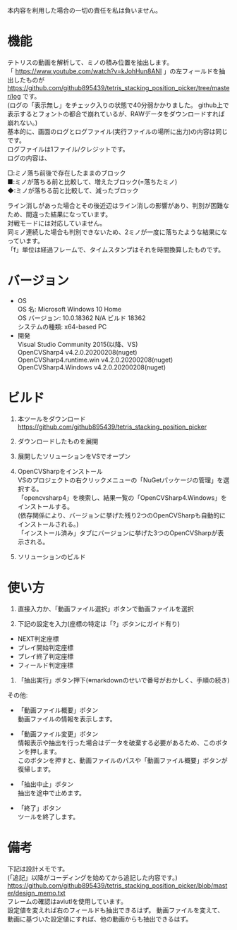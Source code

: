 本内容を利用した場合の一切の責任を私は負いません。

# 機能
テトリスの動画を解析して、ミノの積み位置を抽出します。    
「 https://www.youtube.com/watch?v=kJohHun8ANI 」の左フィールドを抽出したものが https://github.com/github895439/tetris_stacking_position_picker/tree/master/log です。    
(ログの「表示無し」をチェック入りの状態で40分弱かかりました。
github上で表示するとフォントの都合で崩れているが、RAWデータをダウンロードすれば崩れない。)    
基本的に、画面のログとログファイル(実行ファイルの場所に出力)の内容は同じです。    
ログファイルは1ファイル/クレジットです。    
ログの内容は、

□:ミノ落ち前後で存在したままのブロック    
■:ミノが落ちる前と比較して、増えたブロック(=落ちたミノ)    
◆:ミノが落ちる前と比較して、減ったブロック    

ライン消しがあった場合とその後近辺はライン消しの影響があり、判別が困難なため、間違った結果になっています。    
対戦モードには対応していません。    
同ミノ連続した場合も判別できないため、2ミノが一度に落ちたような結果になっています。    
「f」単位は経過フレームで、タイムスタンプはそれを時間換算したものです。

# バージョン
- OS    
OS 名:                  Microsoft Windows 10 Home    
OS バージョン:          10.0.18362 N/A ビルド 18362    
システムの種類:         x64-based PC
- 開発    
Visual Studio Community 2015(以降、VS)    
OpenCVSharp4 v4.2.0.20200208(nuget)    
OpenCVSharp4.runtime.win v4.2.0.20200208(nuget)    
OpenCVSharp4.Windows v4.2.0.20200208(nuget)    

# ビルド
1. 本ツールをダウンロード    
https://github.com/github895439/tetris_stacking_position_picker

1. ダウンロードしたものを展開

1. 展開したソリューションをVSでオープン

1. OpenCVSharpをインストール    
VSのプロジェクトの右クリックメニューの「NuGetパッケージの管理」を選択する。    
「opencvsharp4」を検索し、結果一覧の「OpenCVSharp4.Windows」をインストールする。    
(依存関係により、バージョンに挙げた残り2つのOpenCVSharpも自動的にインストールされる。)    
「インストール済み」タブにバージョンに挙げた3つのOpenCVSharpが表示される。

1. ソリューションのビルド

# 使い方
1. 直接入力か、「動画ファイル選択」ボタンで動画ファイルを選択

1. 下記の設定を入力(座標の特定は「?」ボタンにガイド有り)
- NEXT判定座標
- プレイ開始判定座標
- プレイ終了判定座標
- フィールド判定座標

1. 「抽出実行」ボタン押下(※markdownのせいで番号がおかしく、手順の続き)

その他:
- 「動画ファイル概要」ボタン    
動画ファイルの情報を表示します。

- 「動画ファイル変更」ボタン    
情報表示や抽出を行った場合はデータを破棄する必要があるため、このボタンを押します。    
このボタンを押すと、動画ファイルのパスや「動画ファイル概要」ボタンが復帰します。

- 「抽出中止」ボタン    
抽出を途中で止めます。

- 「終了」ボタン    
ツールを終了します。

# 備考    
下記は設計メモです。    
(「追記」以降がコーディングを始めてから追記した内容です。)    
https://github.com/github895439/tetris_stacking_position_picker/blob/master/design_memo.txt    
フレームの確認はaviutlを使用しています。    
設定値を変えれば右のフィールドも抽出できるはず。
動画ファイルを変えて、動画に基づいた設定値にすれば、他の動画からも抽出できるはず。
